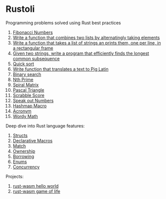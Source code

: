 # Rustoli

Programming problems solved using Rust best practices

1. [Fibonacci Numbers](https://github.com/jpuri/Rustoli/blob/main/Excercises/fibonacci.md)
2. [Write a function that combines two lists by alternatingly taking elements](https://github.com/jpuri/Rustoli/blob/main/Excercises/combine_lists.md)
3. [Write a function that takes a list of strings an prints them, one per line, in a rectangular frame](https://github.com/jpuri/Rustoli/blob/main/Excercises/strings_frame.md)
4. [Given two strings, write a program that efficiently finds the longest common subsequence](https://github.com/jpuri/Rustoli/blob/main/Excercises/lcs.md)
5. [Quick sort](https://github.com/jpuri/Rustoli/blob/main/Excercises/quick_sort.md)
6. [Write function that translates a text to Pig Latin](https://github.com/jpuri/Rustoli/blob/main/Excercises/pig_latin.md)
7. [Binary search](https://github.com/jpuri/Rustoli/blob/main/Excercises/binary_search.md)
8. [Nth Prime](https://github.com/jpuri/Rustoli/blob/main/Excercises/nth_prime.md)
9. [Spiral Matrix](https://github.com/jpuri/Rustoli/blob/main/Excercises/spiral_matrix.md)
10. [Pascal Triangle](https://github.com/jpuri/Rustoli/blob/main/Excercises/pascal_triangle.md)
11. [Scrabble Score](https://github.com/jpuri/Rustoli/blob/main/Excercises/scrabble_score.md)
12. [Speak out Numbers](https://github.com/jpuri/Rustoli/blob/main/Excercises/speak.md)
13. [Hashmap Macro](https://github.com/jpuri/Rustoli/blob/main/Excercises/hashmap_macro.md)
14. [Acronym](https://github.com/jpuri/Rustoli/blob/main/Excercises/acronym.md)
15. [Wordy Math](https://github.com/jpuri/Rustoli/blob/main/Excercises/wordy_math.md)

Deep dive into Rust language features:

1. [Structs](https://github.com/jpuri/Rustoli/blob/main/Articles/structs.md)
2. [Declarative Macros](https://github.com/jpuri/Rustoli/blob/main/Articles/declarative_macros.md)
3. [Match](https://github.com/jpuri/Rustoli/blob/main/Articles/match.md)
4. [Ownership](https://github.com/jpuri/Rustoli/blob/main/Articles/ownership.md)
5. [Borrowing](https://github.com/jpuri/Rustoli/blob/main/Articles/borrowing.md)
6. [Enums](https://github.com/jpuri/Rustoli/blob/main/Articles/enum.md)
7. [Concurrency](https://github.com/jpuri/Rustoli/blob/main/Articles/concurrency.md)

Projects:

1. [rust-wasm hello world](https://github.com/jpuri/rustoli/tree/main/Projects/rust-wasm)
2. [rust-wasm game of life](https://github.com/jpuri/rustoli/tree/main/Projects/game-of-life)
